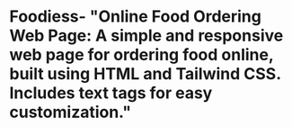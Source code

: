 # Foodiess- "Online Food Ordering Web Page: A simple and responsive web page for ordering food online, built using HTML and Tailwind CSS. Includes text tags for easy customization."
